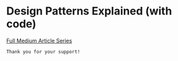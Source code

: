 # Design Patterns Explained (with code)

[Full Medium Article Series](https://medium.com/@fedcal/list/design-patterns-explained-with-code-06bc70d1e131)

```
Thank you for your support!
```
